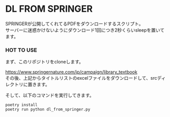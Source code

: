 # DL FROM SPRINGER

 SPRINGERが公開してくれてるPDFをダウンロードするスクリプト。  
 サーバーに迷惑かけないようにダウンロード1回につき2秒くらいsleepを置いてます。
 
### HOT TO USE
まず、このリポジトリをcloneします。

https://www.springernature.com/jp/campaign/library_textbook  
その後、上記からタイトルリストのexcelファイルをダウンロードして、srcディレクトリに置きます。

そして、以下のコマンドを実行してきます。

```
poetry install
poetry run python dl_from_springer.py
```
